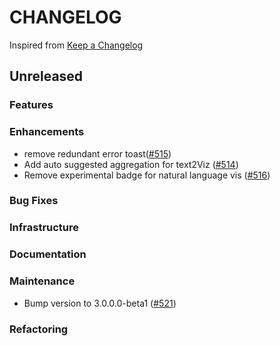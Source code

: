 # CHANGELOG

Inspired from [Keep a Changelog](https://keepachangelog.com/en/1.0.0/)

## Unreleased

### Features

### Enhancements

- remove redundant error toast([#515](https://github.com/opensearch-project/dashboards-assistant/pull/515))
- Add auto suggested aggregation for text2Viz ([#514](https://github.com/opensearch-project/dashboards-assistant/pull/514))
- Remove experimental badge for natural language vis ([#516](https://github.com/opensearch-project/dashboards-assistant/pull/516))

### Bug Fixes

### Infrastructure

### Documentation

### Maintenance

- Bump version to 3.0.0.0-beta1 ([#521](https://github.com/opensearch-project/dashboards-assistant/pull/521))

### Refactoring
